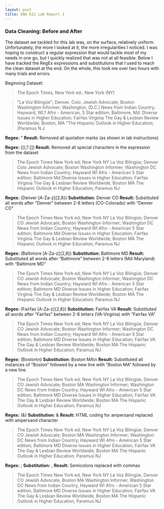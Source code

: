 ```yaml
---
layout: post
title: ENG 612 Lab Report 3
---
```


### Data Cleaning: Before and After
The dataset we tackled for this lab was, on the surface, relatively uniform. Unfortunately, the more I looked at it, the more irregularities I noticed. I was hoping to construct a regular expression that would tackle most of my needs in one go, but I quickly realized that was not at all feasible. Below I have tracked the RegEx expressions and substitutions that I used to reach the clean dataset at the end. On the whole, this took me over two hours with many trials and errors.

Beginning Dataset:
>The Epoch Times, New York ed.; New York (NY)

>"La Voz Bilingüe"; Denver, Colo.
Jewish Advocate; Boston
Washington Informer; Washington, [D.C.]
News from Indian Country; Hayward, WI.?
Afro - American, 5 Star edition; Baltimore, Md.
Diverse Issues in Higher Education; Fairfax Virginia
The Gay &amp; Lesbian Review Worldwide; Boston, MA
"The Hispanic Outlook in Higher Education; [Paramus N.J

**Regex:** “
**Result:** Removed all quotation marks (as shown in lab instructions)

**Regex:** [\(\),\?\.\[\]]
**Result:** Removed all special characters in the expression from the dataset
>The Epoch Times New York ed; New York NY
>La Voz Bilingüe; Denver Colo
Jewish Advocate; Boston
>Washington Informer; Washington DC
>News from Indian Country; Hayward WI
>Afro - American 5 Star edition; Baltimore Md
>Diverse Issues in Higher Education; Fairfax Virginia
>The Gay &amp; Lesbian Review Worldwide; Boston MA
>The Hispanic Outlook in Higher Education; Paramus NJ

**Regex:** (Denver [A-Za-z]{2,8})
**Substitution:** Denver CO
**Result:** Substituted all words after “Denver” between 2-8 letters (CO-Colorado) with “Denver CO”
>The Epoch Times New York ed; New York NY
>La Voz Bilingüe; Denver CO
>Jewish Advocate; Boston
>Washington Informer; Washington DC
>News from Indian Country; Hayward WI
>Afro - American 5 Star edition; Baltimore Md
>Diverse Issues in Higher Education; Fairfax Virginia
>The Gay &amp; Lesbian Review Worldwide; Boston MA
>The Hispanic Outlook in Higher Education; Paramus NJ

**Regex:** (Baltimore [A-Za-z]{2,8})
**Substitution:** Baltimore MD
**Result:** Substituted all words after “Baltimore” between 2-8 letters (Md-Maryland) with “Baltimore MD”
>The Epoch Times New York ed; New York NY
>La Voz Bilingüe; Denver CO
>Jewish Advocate; Boston
>Washington Informer; Washington DC
>News from Indian Country; Hayward WI
>Afro - American 5 Star edition; Baltimore MD
>Diverse Issues in Higher Education; Fairfax Virginia
>The Gay &amp; Lesbian Review Worldwide; Boston MA
>The Hispanic Outlook in Higher Education; Paramus NJ

**Regex:** (Fairfax [A-Za-z]{2,8})
**Substitution:** Fairfax VA
**Result:** Substituted all words after “Fairfax” between 2-8 letters (VA-Virginia) with “Fairfax VA”
>The Epoch Times New York ed; New York NY
>La Voz Bilingüe; Denver CO
>Jewish Advocate; Boston
>Washington Informer; Washington DC
>News from Indian Country; Hayward WI
>Afro - American 5 Star edition; Baltimore MD
>Diverse Issues in Higher Education; Fairfax VA
>The Gay &amp; Lesbian Review Worldwide; Boston MA
>The Hispanic Outlook in Higher Education; Paramus NJ

**Regex:** (Boston\n)
**Substitution:** Boston MA\n
**Result:** Substituted all instances of “Boston” followed by a new line with “Boston MA” followed by a new line.
>The Epoch Times New York ed; New York NY
>La Voz Bilingüe; Denver CO
>Jewish Advocate; Boston MA
>Washington Informer; Washington DC
>News from Indian Country; Hayward WI
>Afro - American 5 Star edition; Baltimore MD
>Diverse Issues in Higher Education; Fairfax VA
>The Gay &amp; Lesbian Review Worldwide; Boston MA
>The Hispanic Outlook in Higher Education; Paramus NJ

**Regex:** (&amp;)
**Substitution:** &
**Result:** HTML coding for ampersand replaced with ampersand character
>The Epoch Times New York ed; New York NY
>La Voz Bilingüe; Denver CO
>Jewish Advocate; Boston MA
>Washington Informer; Washington DC
>News from Indian Country; Hayward WI
>Afro - American 5 Star edition; Baltimore MD
>Diverse Issues in Higher Education; Fairfax VA
>The Gay & Lesbian Review Worldwide; Boston MA
>The Hispanic Outlook in Higher Education; Paramus NJ

**Regex:** ;
**Substitution:** ,
**Result:** Semicolons replaced with commas

>The Epoch Times New York ed, New York NY
>La Voz Bilingüe, Denver CO
>Jewish Advocate, Boston MA
>Washington Informer, Washington DC
>News from Indian Country, Hayward WI
>Afro - American 5 Star edition, Baltimore MD
>Diverse Issues in Higher Education, Fairfax VA
>The Gay & Lesbian Review Worldwide, Boston MA
>The Hispanic Outlook in Higher Education, Paramus NJ
